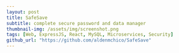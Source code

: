 ```yaml
---
layout: post
title: SafeSave
subtitle: complete secure password and data manager
thumbnail-img: /assets/img/screenshot.png
tags: [Web, ExpressJS, React, MySQL, Microservices, Security] 
github_url: "https://github.com/aldenmchico/SafeSave"
---
```

